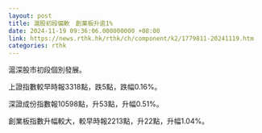 ```yaml
---
layout: post
title: 滬股初段偏軟　創業板升逾1%
date: 2024-11-19 09:36:06.000000000 +08:00
link: https://news.rthk.hk/rthk/ch/component/k2/1779811-20241119.htm
categories: rthk
---
```


滬深股市初段個別發展。

上證指數較早時報3318點，跌5點，跌幅0.16%。

深證成份指數報10598點，升53點，升幅0.51%。

創業板指數升幅較大，較早時報2213點，升22點，升幅1.04%。
